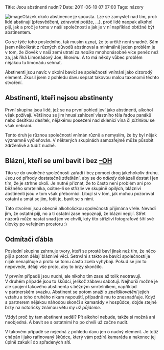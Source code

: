 Title: Jsou abstinenti nudní?
Date: 2011-06-10 07:07:00
Tags: názory

![image](http://blog.javorek.net/image/143/)Otázek okolo abstinence
je spousta. Lze se zamyslet nad tím, proč lidé abstinují
(přesvědčení, zdravotní potíže, …), proč lidé naopak alkohol pijí,
jak a proč je tomu v naší společnosti a jak je v ní například
obtížné být abstinentem.

Co se týče toho posledního, tak musím uznat, že to určitě není
snadné. Sám jsem několikrát z různých důvodů abstinoval a minimálně
jeden problém je v tom, že člověk v naší zemi utratí za *nealko*
mnohonásobně více peněz než za, jak říká Limonádový Joe,
*lihovinu*. A to má někdy vůbec problém nějakou tu limonádu
sehnat.

Abstinenti jsou navíc v okolní bavící se společnosti vnímáni jako
cizorodý element. Zkusil jsem z pohledu davu sepsat takovou malou
taxonomii těchto stvoření.

## Abstinenti, kteří nejsou abstinenty

První skupina jsou lidé, jež se na první pohled jeví jako
abstinenti, alkohol však požívají. Většinou se jim hnusí zahlcení
vlastního těla řadou panáků nebo desítkou desítek, nějakému
posezení nad sklenicí vína či *plzínkou* se však nebrání.

Tento druh je různou společností vnímán různě a nemyslím, že by byl
nějak významně vyčleňován. V některých skupinách samozřejmě může
působit zdrženlivě a tudíž nudně.

## Blázni, kteří se umí bavit i bez [–OH](http://cs.wikipedia.org/wiki/Alkoholy)

Tito se do uvolněné společnosti zařadí i bez pomoci drog
jakéhokoliv druhu. Jsou od přírody dostatečně ztřeštění, aby se do
*nálady* dokázali dostat i jen tím, že je strhne okolí. Je nutné
přiznat, že to často není problém ani pro běžného smrtelníka,
ocitne-li se střízliv ve skupině opilých, blázniví abstinenti jsou
v tom však přeborníci. Libují si v tom, jak mohou pozorovat ostatní
a smát se jim, fotit je, bavit se s nimi.

Tato stvoření jsou obecně alkoholickou společností přijímána vřele.
Nevadí jim, že ostatní pijí, no a ti ostatní zase nepoznají, že
blázni nepijí. Střet názorů může nastat snad jen ve chvíli, kdy
tito střízliví fotografové šíří své úlovky po veřejném prostoru :)

## Odmítači ďábla

Poslední skupina zahrnuje tvory, kteří se prostě baví jinak než
tím, že něco pijí a potom dělají bláznivé věci. Setrvání s takto se
bavící společností je nijak nenaplňuje a proto se tomu často zcela
vyhýbají. Pokud se jim to nepovede, dělají vše proto, aby to brzy
skončilo.

V prvním případě jsou nudní, ale nikoho tím zase až tolik
neotravují. V druhém případě jsou to škůdci, jelikož zábavu
sabotují. Nejhorší možné je ale spojení takového abstinenta
s běžným smrtelníkem, například v partnerském svazku. Abstinent se
potom snaží o *zpelíškovatění* jejich vztahu a toho druhého nikam
nepouští, případně mu to znesnadňuje. Když s partnerem nějakou
náhodou skončí s kamarády v hospůdce, dojde stejně brzy na
notoricky známou větu *my už půjdeme*.

Vždyť proč by tam abstinent seděl? Pít alkohol nebude, takže si
možná ani neobjedná. A bavit se s ostatními ho po chvíli už
začne nudit.

V takovém případě se nejedná z pohledu davu jen o nudný element. Je
totiž chápán i jako rafinovaný škůdce, který vám požírá kamaráda a
nakonec jej úplně zakuklí do spřadených sítí.